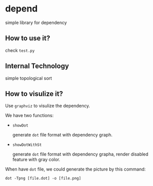 # depend
simple library for dependency

## How to use it?

check `test.py`

## Internal Technology

simple topological sort

## How to visulize it?

Use `graphviz` to visulize the dependency.

We have two functions:

- `showDot`

    generate `dot` file format with dependency graph.

- `showDotWithSt`

    generate `dot` file format with dependency grapha, render disabled feature with gray color.

When have `dot` file, we could generate the picture by this command:

```
dot -Tpng [file.dot] -o [file.png]
```
